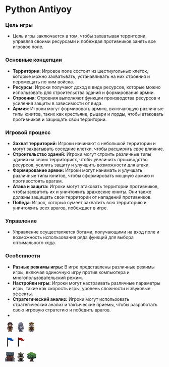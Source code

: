 # Python Antiyoy

### Цель игры

* Цель игры заключается в том, чтобы захватывая территории, управляя своими ресурсами и побеждая противников
  занять все игровое поле.

### Основные концепции

* **Территории**: Игровое поле состоит из шестиугольных клеток, которые можно захватывать, устанавливать на
  них строения и перемещать по ним войска.
* **Ресурсы**: Игроки получают доход в виде ресурсов, которые можно использовать для строительства зданий и формирования
  армии.
* **Строения**: Строения выполняют функции производства ресурсов и усиления защиты в зависимости от вида.
* **Армия**: Игроки могут формировать армию, включающую различные типы юнитов, таких как крестьяне, рыцари и лорды,
  чтобы атаковать противников и защищать свои территории.

### Игровой процесс

* **Захват территорий:** Игроки начинают с небольшой территории и могут захватывать соседние клетки, чтобы расширить
  свое влияние.
* **Строительство зданий:** Игроки могут строить различные типы зданий на своих территориях, чтобы увеличить
  производство ресурсов, усилить защиту и улучшить возможности для атаки.
* **Формирование армии:** Игроки могут нанимать и улучшать различные типы юнитов, чтобы сформировать мощную армию и
  противостоять врагам.
* **Атака и защита:** Игроки могут атаковать территории противников, чтобы захватить их и уничтожить вражеские юниты.
  Они также должны защищать свои территории от нападений противников.
* **Победа**: Игрок, который сумеет захватить всю территорию и уничтожить всех врагов, побеждает в игре.

### Управление

* Управление осуществляется ботами, получающими на вход поле и возможность использования ряда функций для выбора
  оптимального хода.

### Особенности

* **Разные режимы игры:** В игре представлены различные режимы игры, включая одиночную игру против компьютера и
  многопользовательский режим.
* **Настройки игры:** Игроки могут настраивать различные параметры игры, такие как скорость игры, уровень сложности и
  звуковые эффекты.
* **Стратегический анализ:** Игроки могут использовать стратегический анализ и тактические приемы, чтобы разработать
  свою игровую стратегию и победить врагов.
*
![peasant.png](content%2Fsprites_dark%2Fpeasant.png) ![knight.png](content%2Fsprites_dark%2Fknight.png) ![lord.png](content%2Fsprites_dark%2Flord.png)

![flag_blue.png](content%2Fsprites_dark%2Fflag_blue.png) ![flag_red.png](content%2Fsprites_dark%2Fflag_red.png)

![house.png](content%2Fsprites_dark%2Fhouse.png) ![tower.png](content%2Fsprites_dark%2Ftower.png) ![tree.png](content%2Fsprites_dark%2Ftree.png)